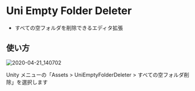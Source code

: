 # Uni Empty Folder Deleter

* すべての空フォルダを削除できるエディタ拡張

## 使い方

![2020-04-21_140702](https://user-images.githubusercontent.com/6134875/79827518-81614980-83d9-11ea-9b92-aa831a41746e.png)

Unity メニューの「Assets > UniEmptyFolderDeleter > すべての空フォルダ削除」を選択します  
